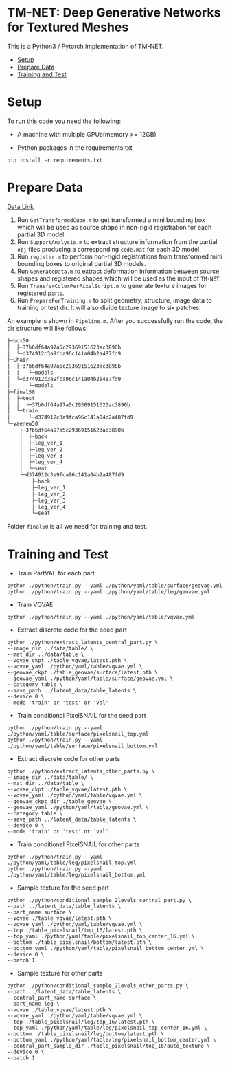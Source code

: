 # TM-NET: Deep Generative Networks for Textured Meshes

This is a Python3 / Pytorch implementation of TM-NET.


- [Setup](#setup)
- [Prepare Data](#prepare-data)
- [Training and Test](#training-and-test)

# Setup

To run this code you need the following:

- A machine with multiple GPUs(memory >= 12GB)

- Python packages in the requirements.txt
```
pip install -r requirements.txt
```

# Prepare Data

[Data Link](https://forms.gle/38Bn7MMpdhTmgffd6)

1. Run ```GetTransformedCube.m``` to get transformed a mini bounding box which will be used as source shape in non-rigid registration for each partial 3D model.
2. Run ```SupportAnalysis.m``` to extract structure information from the partial ```obj``` files producing a corresponding ```code.mat``` for each 3D model.
3. Run ```register.m``` to perform non-rigid registrations from transformed mini bounding boxes to original partial 3D models.
4. Run ```GenerateData.m``` to extract deformation information between source shapes and registered shapes which will be used as the input of ```TM-NET```.
5. Run ```TransferColorPerPixelScript.m``` to generate texture images for registered parts.
6. Run ```PrepareForTraining.m``` to split geometry, structure, image data to training or test dir. It will also divide texture image to six patches.

An example is shown in ```Pipeline.m```. After you successfully run the code, the dir structure will like follows:
```txt
├─box50
│  ├─37b6df64a97a5c29369151623ac3890b
│  └─d374912c3a9fca96c141a04b2a487fd9
├─Chair
│  ├─37b6df64a97a5c29369151623ac3890b
│  |   └─models
│  └─d374912c3a9fca96c141a04b2a487fd9
│      └─models
├─final50
│  ├─test
│  │  └─37b6df64a97a5c29369151623ac3890b
│  └─train
│      └─d374912c3a9fca96c141a04b2a487fd9
└─vaenew50
    ├─37b6df64a97a5c29369151623ac3890b
    │  ├─back
    │  ├─leg_ver_1
    │  ├─leg_ver_2
    │  ├─leg_ver_3
    │  ├─leg_ver_4
    │  └─seat
    └─d374912c3a9fca96c141a04b2a487fd9
        ├─back
        ├─leg_ver_1
        ├─leg_ver_2
        ├─leg_ver_3
        ├─leg_ver_4
        └─seat
```
Folder ```final50``` is all we need for training and test.

# Training and Test

- Train PartVAE for each part
```shell
python ./python/train.py --yaml ./python/yaml/table/surface/geovae.yml
python ./python/train.py --yaml ./python/yaml/table/leg/geovae.yml
```

- Train VQVAE
```shell
python ./python/train.py --yaml ./python/yaml/table/vqvae.yml
```

- Extract discrete code for the seed part
```shell
python ./python/extract_latents_central_part.py \
--image_dir ../data/table/ \
--mat_dir ../data/table \
--vqvae_ckpt ./table_vqvae/latest.pth \
--vqvae_yaml ./python/yaml/table/vqvae.yml \
--geovae_ckpt ./table_geovae/surface/latest.pth \
--geovae_yaml ./python/yaml/table/surface/geovae.yml \
--category table \
--save_path ../latent_data/table_latents \
--device 0 \
--mode 'train' or 'test' or 'val'
```

- Train conditional PixelSNAIL for the seed part
```shell
python ./python/train.py --yaml ./python/yaml/table/surface/pixelsnail_top.yml
python ./python/train.py --yaml ./python/yaml/table/surface/pixelsnail_bottom.yml
```

- Extract discrete code for other parts
```shell
python ./python/extract_latents_other_parts.py \
--image_dir ../data/table/ \
--mat_dir ../data/table \
--vqvae_ckpt ./table_vqvae/latest.pth \
--vqvae_yaml ./python/yaml/table/vqvae.yml \
--geovae_ckpt_dir ./table_geovae \
--geovae_yaml ./python/yaml/table/geovae.yml \
--category table \
--save_path ../latent_data/table_latents \
--device 0 \
--mode 'train' or 'test' or 'val'
```

- Train conditional PixelSNAIL for other parts
```shell
python ./python/train.py --yaml ./python/yaml/table/leg/pixelsnail_top.yml
python ./python/train.py --yaml ./python/yaml/table/leg/pixelsnail_bottom.yml
```

- Sample texture for the seed part
```shell
python ./python/conditional_sample_2levels_central_part.py \
--path ../latent_data/table_latents \
--part_name surface \
--vqvae ./table_vqvae/latest.pth \
--vqvae_yaml ./python/yaml/table/vqvae.yml \
--top ./table_pixelsnail/top_16/latest.pth \
--top_yaml ./python/yaml/table/pixelsnail_top_center_16.yml \
--bottom ./table_pixelsnail/bottom/latest.pth \
--bottom_yaml ./python/yaml/table/pixelsnail_bottom_center.yml \
--device 0 \
--batch 1
```

- Sample texture for other parts
```shell
python ./python/conditional_sample_2levels_other_parts.py \
--path ../latent_data/table_latents \
--central_part_name surface \
--part_name leg \
--vqvae ./table_vqvae/latest.pth \
--vqvae_yaml ./python/yaml/table/vqvae.yml \
--top ./table_pixelsnail/leg/top_16/latest.pth \
--top_yaml ./python/yaml/table/leg/pixelsnail_top_center_16.yml \
--bottom ./table_pixelsnail/leg/bottom/latest.pth \
--bottom_yaml ./python/yaml/table/leg/pixelsnail_bottom_center.yml \
--central_part_sample_dir ./table_pixelsnail/top_16/auto_texture \
--device 0 \
--batch 1
```
